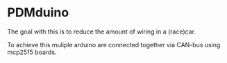 # PDMduino
The goal with this is to reduce the amount of wiring in a (race)car.

To achieve this muliple arduino are connected together via CAN-bus using mcp2515 boards.
